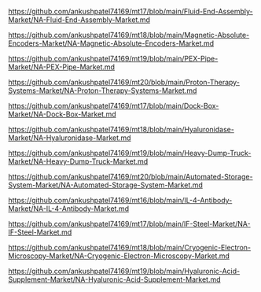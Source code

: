 <p><a href="https://github.com/ankushpatel74169/mt17/blob/main/Fluid-End-Assembly-Market/NA-Fluid-End-Assembly-Market.md">https://github.com/ankushpatel74169/mt17/blob/main/Fluid-End-Assembly-Market/NA-Fluid-End-Assembly-Market.md</a></p><p><a href="https://github.com/ankushpatel74169/mt18/blob/main/Magnetic-Absolute-Encoders-Market/NA-Magnetic-Absolute-Encoders-Market.md">https://github.com/ankushpatel74169/mt18/blob/main/Magnetic-Absolute-Encoders-Market/NA-Magnetic-Absolute-Encoders-Market.md</a></p><p><a href="https://github.com/ankushpatel74169/mt19/blob/main/PEX-Pipe-Market/NA-PEX-Pipe-Market.md">https://github.com/ankushpatel74169/mt19/blob/main/PEX-Pipe-Market/NA-PEX-Pipe-Market.md</a></p><p><a href="https://github.com/ankushpatel74169/mt20/blob/main/Proton-Therapy-Systems-Market/NA-Proton-Therapy-Systems-Market.md">https://github.com/ankushpatel74169/mt20/blob/main/Proton-Therapy-Systems-Market/NA-Proton-Therapy-Systems-Market.md</a></p><p><a href="https://github.com/ankushpatel74169/mt17/blob/main/Dock-Box-Market/NA-Dock-Box-Market.md">https://github.com/ankushpatel74169/mt17/blob/main/Dock-Box-Market/NA-Dock-Box-Market.md</a></p><p><a href="https://github.com/ankushpatel74169/mt18/blob/main/Hyaluronidase-Market/NA-Hyaluronidase-Market.md">https://github.com/ankushpatel74169/mt18/blob/main/Hyaluronidase-Market/NA-Hyaluronidase-Market.md</a></p><p><a href="https://github.com/ankushpatel74169/mt19/blob/main/Heavy-Dump-Truck-Market/NA-Heavy-Dump-Truck-Market.md">https://github.com/ankushpatel74169/mt19/blob/main/Heavy-Dump-Truck-Market/NA-Heavy-Dump-Truck-Market.md</a></p><p><a href="https://github.com/ankushpatel74169/mt20/blob/main/Automated-Storage-System-Market/NA-Automated-Storage-System-Market.md">https://github.com/ankushpatel74169/mt20/blob/main/Automated-Storage-System-Market/NA-Automated-Storage-System-Market.md</a></p><p><a href="https://github.com/ankushpatel74169/mt16/blob/main/IL-4-Antibody-Market/NA-IL-4-Antibody-Market.md">https://github.com/ankushpatel74169/mt16/blob/main/IL-4-Antibody-Market/NA-IL-4-Antibody-Market.md</a></p><p><a href="https://github.com/ankushpatel74169/mt17/blob/main/IF-Steel-Market/NA-IF-Steel-Market.md">https://github.com/ankushpatel74169/mt17/blob/main/IF-Steel-Market/NA-IF-Steel-Market.md</a></p><p><a href="https://github.com/ankushpatel74169/mt18/blob/main/Cryogenic-Electron-Microscopy-Market/NA-Cryogenic-Electron-Microscopy-Market.md">https://github.com/ankushpatel74169/mt18/blob/main/Cryogenic-Electron-Microscopy-Market/NA-Cryogenic-Electron-Microscopy-Market.md</a></p><p><a href="https://github.com/ankushpatel74169/mt19/blob/main/Hyaluronic-Acid-Supplement-Market/NA-Hyaluronic-Acid-Supplement-Market.md">https://github.com/ankushpatel74169/mt19/blob/main/Hyaluronic-Acid-Supplement-Market/NA-Hyaluronic-Acid-Supplement-Market.md</a></p>

